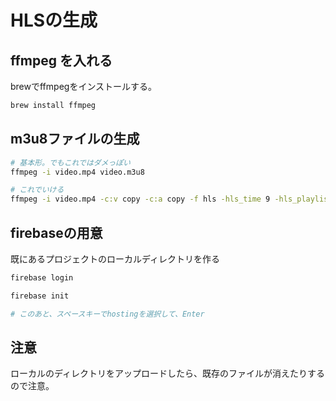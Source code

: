# HLSの生成

## ffmpeg を入れる

brewでffmpegをインストールする。

```sh
brew install ffmpeg
```

## m3u8ファイルの生成

```sh
# 基本形。でもこれではダメっぽい
ffmpeg -i video.mp4 video.m3u8

# これでいける
ffmpeg -i video.mp4 -c:v copy -c:a copy -f hls -hls_time 9 -hls_playlist_type vod -hls_segment_filename "video%3d.ts" video.m3u8
```

## firebaseの用意

既にあるプロジェクトのローカルディレクトリを作る

```sh
firebase login

firebase init

# このあと、スペースキーでhostingを選択して、Enter
```

## 注意

ローカルのディレクトリをアップロードしたら、既存のファイルが消えたりするので注意。

